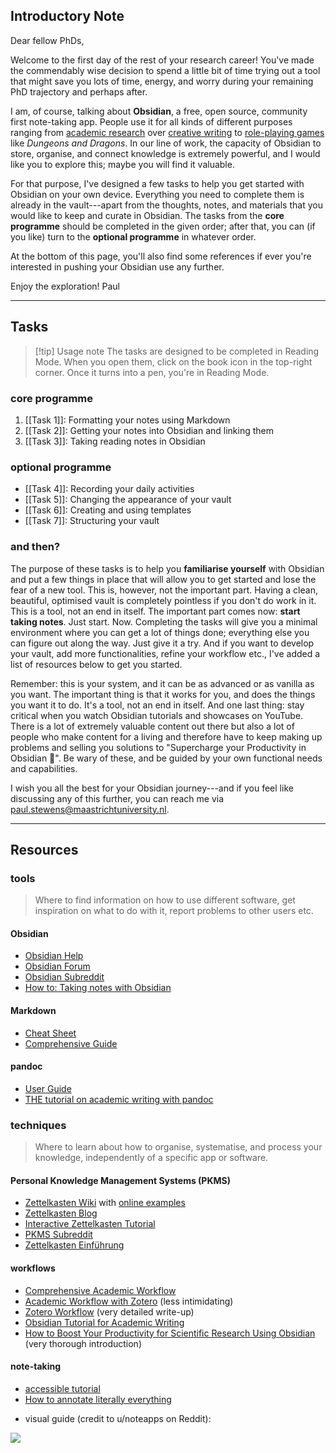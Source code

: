 ## Introductory Note
Dear fellow PhDs,

Welcome to the first day of the rest of your research career! You've made the commendably wise decision to spend a little bit of time trying out a tool that might save you lots of time, energy, and worry during your remaining PhD trajectory and perhaps after.

I am, of course, talking about **Obsidian**, a free, open source, community first note-taking app. People use it for all kinds of different purposes ranging from [academic research](https://medium.com/@alexandraphelan/an-updated-academic-workflow-zotero-obsidian-cffef080addd) over [creative writing](https://storyletter.substack.com/p/to-build-a-note-is-note-taking-productive) to [role-playing games](https://phd20.com/blog/getting-started-with-obsidian-dnd/) like *Dungeons and Dragons*. In our line of work, the capacity of Obsidian to store, organise, and connect knowledge is extremely powerful, and I would like you to explore this; maybe you will find it valuable.

For that purpose, I've designed a few tasks to help you get started with Obsidian on your own device. Everything you need to complete them is already in the vault---apart from the thoughts, notes, and materials that you would like to keep and curate in Obsidian. The tasks from the **core programme** should be completed in the given order; after that, you can (if you like) turn to the **optional programme** in whatever order. 

At the bottom of this page, you'll also find some references if ever you're interested in pushing your Obsidian use any further.

Enjoy the exploration!
Paul

---
## Tasks
> [!tip] Usage note
> The tasks are designed to be completed in Reading Mode. When you open them, click on the book icon in the top-right corner. Once it turns into a pen, you're in Reading Mode. 

### core programme
1. [[Task 1]]: Formatting your notes using Markdown
2. [[Task 2]]: Getting your notes into Obsidian and linking them
3. [[Task 3]]: Taking reading notes in Obsidian

### optional programme
- [[Task 4]]: Recording your daily activities
- [[Task 5]]: Changing the appearance of your vault
- [[Task 6]]: Creating and using templates
- [[Task 7]]: Structuring your vault

### and then?
The purpose of these tasks is to help you **familiarise yourself** with Obsidian and put a few things in place that will allow you to get started and lose the fear of a new tool. This is, however, not the important part. Having a clean, beautiful, optimised vault is completely pointless if you don't do work in it. This is a tool, not an end in itself. The important part comes now: **start taking notes**. Just start. Now. Completing the tasks will give you a minimal environment where you can get a lot of things done; everything else you can figure out along the way. Just give it a try. And if you want to develop your vault, add more functionalities, refine your workflow etc., I've added a list of resources below to get you started.

Remember: this is your system, and it can be as advanced or as vanilla as you want. The important thing is that it works for you, and does the things you want it to do. It's a tool, not an end in itself. And one last thing: stay critical when you watch Obsidian tutorials and showcases on YouTube. There is a lot of extremely valuable content out there but also a lot of people who make content for a living and therefore have to keep making up problems and selling you solutions to "Supercharge your Productivity in Obsidian 🧠". Be wary of these, and be guided by your own functional needs and capabilities.

I wish you all the best for your Obsidian journey---and if you feel like discussing any of this further, you can reach me via paul.stewens@maastrichtuniversity.nl.

---
## Resources
### tools
> Where to find information on how to use different software, get inspiration on what to do with it, report problems to other users etc.

#### Obsidian
+ [Obsidian Help](https://help.obsidian.md/)
+ [Obsidian Forum](https://forum.obsidian.md/)
+ [Obsidian Subreddit](https://www.reddit.com/r/ObsidianMD/)
+ [How to: Taking notes with Obsidian](https://twelvetables.blog/taking-notes-with-obsidian/)

#### Markdown
+ [Cheat Sheet](https://www.markdownguide.org/cheat-sheet/)
+ [Comprehensive Guide](https://www.markdownguide.org/)

#### pandoc
+ [User Guide](https://pandoc.org/MANUAL.html)
+ [THE tutorial on academic writing with pandoc](https://www.youtube.com/watch?v=J86Pm62XM_Q)

### techniques
> Where to learn about how to organise, systematise, and process your knowledge, independently of a specific app or software.
 
#### Personal Knowledge Management Systems (PKMS)
+ [Zettelkasten Wiki](https://zk.zettel.page/) with [online examples](https://zk.zettel.page/examples)
+ [Zettelkasten Blog](https://zettelkasten.de/)
+ [Interactive Zettelkasten Tutorial](https://binnyva.com/zettelkasten/)
+ [PKMS Subreddit](https://www.reddit.com/r/PKMS/)
+ [Zettelkasten Einführung](https://publish.obsidian.md/marcbielert/Workshop+Vorbereitung+Zettelkasten+Einf%C3%BChrung)

#### workflows
+ [Comprehensive Academic Workflow](https://chris-grieser.de/Comprehensive-Academic-Workflow-from-Reading-to-Writing-in-Markdown)
+ [Academic Workflow with Zotero](https://martinezponciano.es/2021/04/05/research-workflow-as-a-phd-student-in-the-humanities/) (less intimidating)
+ [Zotero Workflow](https://forum.obsidian.md/t/zotero-zotfile-mdnotes-obsidian-dataview-workflow/15536) (very detailed write-up)
+ [Obsidian Tutorial for Academic Writing](https://medium.com/better-humans/obsidian-tutorial-for-academic-writing-87b038060522)
+ [How to Boost Your Productivity for Scientific Research Using Obsidian](https://medium.com/better-humans/how-to-boost-your-productivity-for-scientific-research-using-obsidian-fe85c98c63c8) (very thorough introduction)

#### note-taking
+ [accessible tutorial](https://www.youtube.com/watch?v=L9SLlxaEEXY)
+ [How to annotate literally everything](https://beepb00p.xyz/annotating.html)
- visual guide (credit to u/noteapps on Reddit):

![](https://i.redd.it/7qy4ye0qfli91.png)

